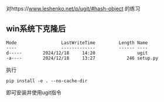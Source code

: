 对https://www.leshenko.net/p/ugit/#hash-object  的练习

## win系统下克隆后
```
Mode                 LastWriteTime         Length Name
----                 -------------         ------ ----
d-----        2024/12/18     14:20                ugit
-a----        2024/12/18     13:27            246 setup.py
```
执行 
```
pip install -e . --no-cache-dir
```
即可安装并使用ugit指令